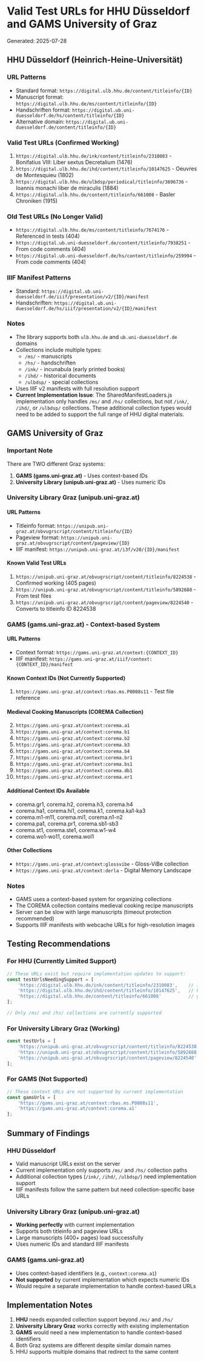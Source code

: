 # Valid Test URLs for HHU Düsseldorf and GAMS University of Graz

Generated: 2025-07-28

## HHU Düsseldorf (Heinrich-Heine-Universität)

### URL Patterns
- Standard format: `https://digital.ulb.hhu.de/content/titleinfo/{ID}`
- Manuscript format: `https://digital.ulb.hhu.de/ms/content/titleinfo/{ID}`
- Handschriften format: `https://digital.ub.uni-duesseldorf.de/hs/content/titleinfo/{ID}`
- Alternative domain: `https://digital.ub.uni-duesseldorf.de/content/titleinfo/{ID}`

### Valid Test URLs (Confirmed Working)
1. `https://digital.ulb.hhu.de/ink/content/titleinfo/2310083` - Bonifatius VIII: Liber sextus Decretalium (1476)
2. `https://digital.ulb.hhu.de/ihd/content/titleinfo/10147625` - Oeuvres de Montesquieu (1802)
3. `https://digital.ulb.hhu.de/ulbdsp/periodical/titleinfo/3696736` - Ioannis monachi liber de miraculis (1884)
4. `https://digital.ulb.hhu.de/content/titleinfo/661008` - Basler Chroniken (1915)

### Old Test URLs (No Longer Valid)
- `https://digital.ulb.hhu.de/ms/content/titleinfo/7674176` - Referenced in tests (404)
- `https://digital.ub.uni-duesseldorf.de/content/titleinfo/7938251` - From code comments (404)
- `https://digital.ub.uni-duesseldorf.de/hs/content/titleinfo/259994` - From code comments (404)

### IIIF Manifest Patterns
- Standard: `https://digital.ub.uni-duesseldorf.de/iiif/presentation/v2/{ID}/manifest`
- Handschriften: `https://digital.ub.uni-duesseldorf.de/hs/iiif/presentation/v2/{ID}/manifest`

### Notes
- The library supports both `ulb.hhu.de` and `ub.uni-duesseldorf.de` domains
- Collections include multiple types:
  - `/ms/` - manuscripts
  - `/hs/` - handschriften
  - `/ink/` - incunabula (early printed books)
  - `/ihd/` - historical documents
  - `/ulbdsp/` - special collections
- Uses IIIF v2 manifests with full resolution support
- **Current Implementation Issue**: The SharedManifestLoaders.js implementation only handles `/ms/` and `/hs/` collections, but not `/ink/`, `/ihd/`, or `/ulbdsp/` collections. These additional collection types would need to be added to support the full range of HHU digital materials.

## GAMS University of Graz

### Important Note
There are TWO different Graz systems:
1. **GAMS (gams.uni-graz.at)** - Uses context-based IDs
2. **University Library (unipub.uni-graz.at)** - Uses numeric IDs

### University Library Graz (unipub.uni-graz.at)

#### URL Patterns
- Titleinfo format: `https://unipub.uni-graz.at/obvugrscript/content/titleinfo/{ID}`
- Pageview format: `https://unipub.uni-graz.at/obvugrscript/content/pageview/{ID}`
- IIIF manifest: `https://unipub.uni-graz.at/i3f/v20/{ID}/manifest`

#### Known Valid Test URLs
1. `https://unipub.uni-graz.at/obvugrscript/content/titleinfo/8224538` - Confirmed working (405 pages)
2. `https://unipub.uni-graz.at/obvugrscript/content/titleinfo/5892688` - From test files
3. `https://unipub.uni-graz.at/obvugrscript/content/pageview/8224540` - Converts to titleinfo ID 8224538

### GAMS (gams.uni-graz.at) - Context-based System

#### URL Patterns
- Context format: `https://gams.uni-graz.at/context:{CONTEXT_ID}`
- IIIF manifest: `https://gams.uni-graz.at/iiif/context:{CONTEXT_ID}/manifest`

#### Known Context IDs (Not Currently Supported)
1. `https://gams.uni-graz.at/context:rbas.ms.P0008s11` - Test file reference

#### Medieval Cooking Manuscripts (COREMA Collection)
2. `https://gams.uni-graz.at/context:corema.a1`
3. `https://gams.uni-graz.at/context:corema.b1`
4. `https://gams.uni-graz.at/context:corema.b2`
5. `https://gams.uni-graz.at/context:corema.b3`
6. `https://gams.uni-graz.at/context:corema.b4`
7. `https://gams.uni-graz.at/context:corema.br1`
8. `https://gams.uni-graz.at/context:corema.bs1`
9. `https://gams.uni-graz.at/context:corema.db1`
10. `https://gams.uni-graz.at/context:corema.er1`

#### Additional Context IDs Available
- corema.gr1, corema.h2, corema.h3, corema.h4
- corema.ha1, corema.hi1, corema.k1, corema.ka1-ka3
- corema.m1-m11, corema.mi1, corema.n1-n2
- corema.pa1, corema.pr1, corema.sb1-sb3
- corema.st1, corema.ste1, corema.w1-w4
- corema.wo1-wo11, corema.wol1

#### Other Collections
- `https://gams.uni-graz.at/context:glossvibe` - Gloss-ViBe collection
- `https://gams.uni-graz.at/context:derla` - Digital Memory Landscape

### Notes
- GAMS uses a context-based system for organizing collections
- The COREMA collection contains medieval cooking recipe manuscripts
- Server can be slow with large manuscripts (timeout protection recommended)
- Supports IIIF manifests with webcache URLs for high-resolution images

## Testing Recommendations

### For HHU (Currently Limited Support)
```javascript
// These URLs exist but require implementation updates to support:
const testUrlsNeedingSupport = [
    'https://digital.ulb.hhu.de/ink/content/titleinfo/2310083',    // incunabula
    'https://digital.ulb.hhu.de/ihd/content/titleinfo/10147625',   // historical documents
    'https://digital.ulb.hhu.de/content/titleinfo/661008'          // general collection
];

// Only /ms/ and /hs/ collections are currently supported
```

### For University Library Graz (Working)
```javascript
const testUrls = [
    'https://unipub.uni-graz.at/obvugrscript/content/titleinfo/8224538',
    'https://unipub.uni-graz.at/obvugrscript/content/titleinfo/5892688',
    'https://unipub.uni-graz.at/obvugrscript/content/pageview/8224540'
];
```

### For GAMS (Not Supported)
```javascript
// These context URLs are not supported by current implementation
const gamsUrls = [
    'https://gams.uni-graz.at/context:rbas.ms.P0008s11',
    'https://gams.uni-graz.at/context:corema.a1'
];
```

## Summary of Findings

### HHU Düsseldorf
- Valid manuscript URLs exist on the server
- Current implementation only supports `/ms/` and `/hs/` collection paths
- Additional collection types (`/ink/`, `/ihd/`, `/ulbdsp/`) need implementation support
- IIIF manifests follow the same pattern but need collection-specific base URLs

### University Library Graz (unipub.uni-graz.at)
- **Working perfectly** with current implementation
- Supports both titleinfo and pageview URLs
- Large manuscripts (400+ pages) load successfully
- Uses numeric IDs and standard IIIF manifests

### GAMS (gams.uni-graz.at)
- Uses context-based identifiers (e.g., `context:corema.a1`)
- **Not supported** by current implementation which expects numeric IDs
- Would require a separate implementation to handle context-based URLs

## Implementation Notes

1. **HHU** needs expanded collection support beyond `/ms/` and `/hs/`
2. **University Library Graz** works correctly with existing implementation
3. **GAMS** would need a new implementation to handle context-based identifiers
4. Both Graz systems are different despite similar domain names
5. HHU supports multiple domains that redirect to the same content